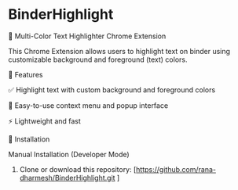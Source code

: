 # BinderHighlight

🎨 Multi-Color Text Highlighter Chrome Extension

This Chrome Extension allows users to highlight text on binder using customizable background and foreground (text) colors.

🧩 Features

  ✅ Highlight text with custom background and foreground colors
    
  🎯 Easy-to-use context menu and popup interface

  ⚡ Lightweight and fast
  

🚀 Installation

  Manual Installation (Developer Mode)

  1. Clone or download this repository:
      [https://github.com/rana-dharmesh/BinderHighlight.git ]  
